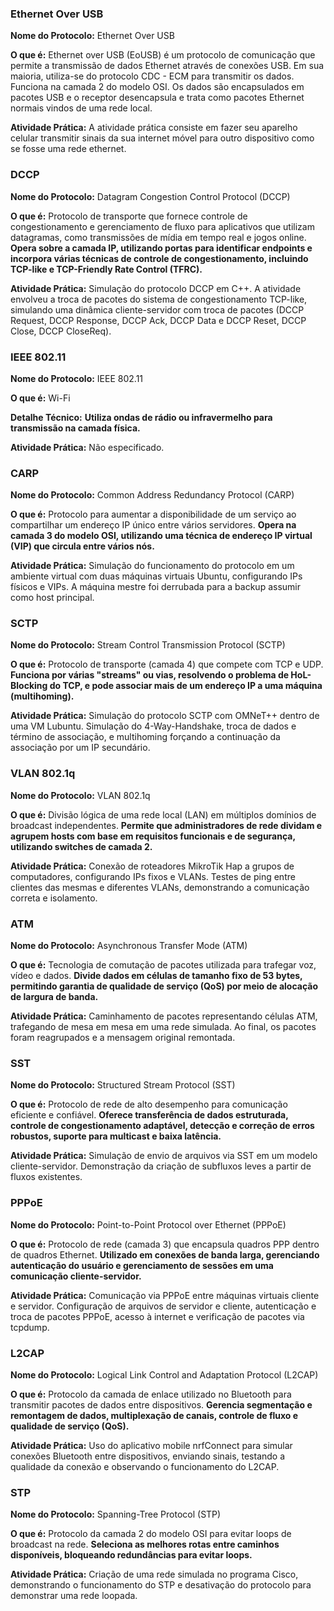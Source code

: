 
### Ethernet Over USB

**Nome do Protocolo:** Ethernet Over USB

**O que é:** Ethernet over USB (EoUSB) é um protocolo de comunicação que permite a transmissão de dados Ethernet através de conexões USB. Em sua maioria, utiliza-se do protocolo CDC - ECM para transmitir os dados. Funciona na camada 2 do modelo OSI. Os dados são encapsulados em pacotes USB e o receptor desencapsula e trata como pacotes Ethernet normais vindos de uma rede local.


**Atividade Prática:** 
A atividade prática consiste em fazer seu aparelho celular transmitir sinais da sua internet móvel para outro dispositivo como se fosse uma rede ethernet. 

### DCCP

**Nome do Protocolo:** Datagram Congestion Control Protocol (DCCP)

**O que é:** Protocolo de transporte que fornece controle de congestionamento e gerenciamento de fluxo para aplicativos que utilizam datagramas, como transmissões de mídia em tempo real e jogos online. **Opera sobre a camada IP, utilizando portas para identificar endpoints e incorpora várias técnicas de controle de congestionamento, incluindo TCP-like e TCP-Friendly Rate Control (TFRC).**

**Atividade Prática:** 
Simulação do protocolo DCCP em C++. A atividade envolveu a troca de pacotes do sistema de congestionamento TCP-like, simulando uma dinâmica cliente-servidor com troca de pacotes (DCCP Request, DCCP Response, DCCP Ack, DCCP Data e DCCP Reset, DCCP Close, DCCP CloseReq).

### IEEE 802.11

**Nome do Protocolo:** IEEE 802.11

**O que é:** Wi-Fi

**Detalhe Técnico:** **Utiliza ondas de rádio ou infravermelho para transmissão na camada física.**

**Atividade Prática:** 
Não especificado.

### CARP

**Nome do Protocolo:** Common Address Redundancy Protocol (CARP)

**O que é:** Protocolo para aumentar a disponibilidade de um serviço ao compartilhar um endereço IP único entre vários servidores. **Opera na camada 3 do modelo OSI, utilizando uma técnica de endereço IP virtual (VIP) que circula entre vários nós.**

**Atividade Prática:** 
Simulação do funcionamento do protocolo em um ambiente virtual com duas máquinas virtuais Ubuntu, configurando IPs físicos e VIPs. A máquina mestre foi derrubada para a backup assumir como host principal.

### SCTP

**Nome do Protocolo:** Stream Control Transmission Protocol (SCTP)

**O que é:** Protocolo de transporte (camada 4) que compete com TCP e UDP. **Funciona por várias "streams" ou vias, resolvendo o problema de HoL-Blocking do TCP, e pode associar mais de um endereço IP a uma máquina (multihoming).**

**Atividade Prática:** 
Simulação do protocolo SCTP com OMNeT++ dentro de uma VM Lubuntu. Simulação do 4-Way-Handshake, troca de dados e término de associação, e multihoming forçando a continuação da associação por um IP secundário.

### VLAN 802.1q

**Nome do Protocolo:** VLAN 802.1q

**O que é:** Divisão lógica de uma rede local (LAN) em múltiplos domínios de broadcast independentes. **Permite que administradores de rede dividam e agrupem hosts com base em requisitos funcionais e de segurança, utilizando switches de camada 2.**

**Atividade Prática:** 
Conexão de roteadores MikroTik Hap a grupos de computadores, configurando IPs fixos e VLANs. Testes de ping entre clientes das mesmas e diferentes VLANs, demonstrando a comunicação correta e isolamento.

### ATM

**Nome do Protocolo:** Asynchronous Transfer Mode (ATM)

**O que é:** Tecnologia de comutação de pacotes utilizada para trafegar voz, vídeo e dados. **Divide dados em células de tamanho fixo de 53 bytes, permitindo garantia de qualidade de serviço (QoS) por meio de alocação de largura de banda.**

**Atividade Prática:** 
Caminhamento de pacotes representando células ATM, trafegando de mesa em mesa em uma rede simulada. Ao final, os pacotes foram reagrupados e a mensagem original remontada.

### SST

**Nome do Protocolo:** Structured Stream Protocol (SST)

**O que é:** Protocolo de rede de alto desempenho para comunicação eficiente e confiável. **Oferece transferência de dados estruturada, controle de congestionamento adaptável, detecção e correção de erros robustos, suporte para multicast e baixa latência.**

**Atividade Prática:** 
Simulação de envio de arquivos via SST em um modelo cliente-servidor. Demonstração da criação de subfluxos leves a partir de fluxos existentes.

### PPPoE

**Nome do Protocolo:** Point-to-Point Protocol over Ethernet (PPPoE)

**O que é:** Protocolo de rede (camada 3) que encapsula quadros PPP dentro de quadros Ethernet. **Utilizado em conexões de banda larga, gerenciando autenticação do usuário e gerenciamento de sessões em uma comunicação cliente-servidor.**

**Atividade Prática:** 
Comunicação via PPPoE entre máquinas virtuais cliente e servidor. Configuração de arquivos de servidor e cliente, autenticação e troca de pacotes PPPoE, acesso à internet e verificação de pacotes via tcpdump.

### L2CAP

**Nome do Protocolo:** Logical Link Control and Adaptation Protocol (L2CAP)

**O que é:** Protocolo da camada de enlace utilizado no Bluetooth para transmitir pacotes de dados entre dispositivos. **Gerencia segmentação e remontagem de dados, multiplexação de canais, controle de fluxo e qualidade de serviço (QoS).**

**Atividade Prática:** 
Uso do aplicativo mobile nrfConnect para simular conexões Bluetooth entre dispositivos, enviando sinais, testando a qualidade da conexão e observando o funcionamento do L2CAP.

### STP

**Nome do Protocolo:** Spanning-Tree Protocol (STP)

**O que é:** Protocolo da camada 2 do modelo OSI para evitar loops de broadcast na rede. **Seleciona as melhores rotas entre caminhos disponíveis, bloqueando redundâncias para evitar loops.**

**Atividade Prática:** 
Criação de uma rede simulada no programa Cisco, demonstrando o funcionamento do STP e desativação do protocolo para demonstrar uma rede loopada.
